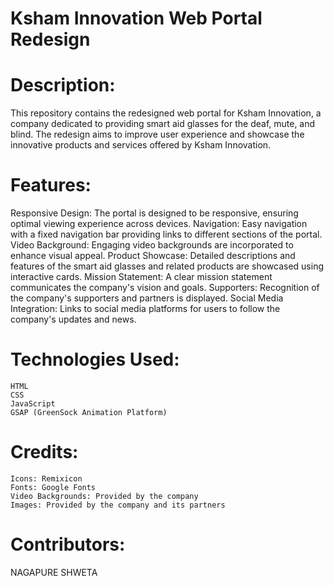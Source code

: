 
# Ksham Innovation Web Portal Redesign
# Description:
This repository contains the redesigned web portal for Ksham Innovation, a company dedicated to providing smart aid glasses for the deaf, mute, and blind. The redesign aims to improve user experience and showcase the innovative products and services offered by Ksham Innovation.

# Features:
Responsive Design: The portal is designed to be responsive, ensuring optimal viewing experience across devices.
Navigation: Easy navigation with a fixed navigation bar providing links to different sections of the portal.
Video Background: Engaging video backgrounds are incorporated to enhance visual appeal.
Product Showcase: Detailed descriptions and features of the smart aid glasses and related products are showcased using interactive cards.
Mission Statement: A clear mission statement communicates the company's vision and goals.
Supporters: Recognition of the company's supporters and partners is displayed.
Social Media Integration: Links to social media platforms for users to follow the company's updates and news.

# Technologies Used:
    HTML
    CSS
    JavaScript
    GSAP (GreenSock Animation Platform)
    
# Credits:
    Icons: Remixicon
    Fonts: Google Fonts
    Video Backgrounds: Provided by the company
    Images: Provided by the company and its partners
# Contributors:
   NAGAPURE SHWETA 
